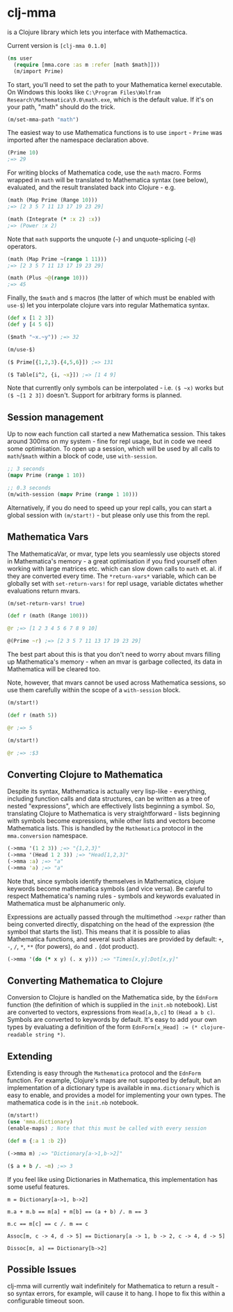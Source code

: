 # clj-mma

is a Clojure library which lets you interface with Mathemactica.

Current version is `[clj-mma 0.1.0]`

```clj
(ns user
  (require [mma.core :as m :refer [math $math]]))
  (m/import Prime)
```

To start, you'll need to set the path to your Mathematica kernel executable. On Windows this looks like `C:\Program Files\Wolfram Research\Mathematica\9.0\math.exe`, which is the default value. If it's on your path, "math" should do the trick.

```clj
(m/set-mma-path "math")
```

The easiest way to use Mathematica functions is to use `import` - `Prime` was imported after the namespace declaration above.

```clj
(Prime 10)
;=> 29
```

For writing blocks of Mathematica code, use the `math` macro. Forms wrapped in `math` will be translated to Mathematica syntax (see below), evaluated, and the result translated back into Clojure - e.g.

```clj
(math (Map Prime (Range 10)))
;=> [2 3 5 7 11 13 17 19 23 29]

(math (Integrate (* :x 2) :x))
;=> (Power :x 2)
```

Note that `math` supports the unquote (`~`) and unquote-splicing (`~@`) operators.

```clj
(math (Map Prime ~(range 1 11)))
;=> [2 3 5 7 11 13 17 19 23 29]

(math (Plus ~@(range 10)))
;=> 45
```

Finally, the `$math` and `$` macros (the latter of which must be enabled with `use-$`) let you interpolate clojure vars into regular Mathematica syntax.

```clj
(def x [1 2 3])
(def y [4 5 6])

($math "~x.~y")) ;=> 32

(m/use-$)

($ Prime[{1,2,3}.{4,5,6}]) ;=> 131

($ Table[i^2, {i, ~x}]) ;=> [1 4 9]
```

Note that currently only symbols can be interpolated - i.e. `($ ~x)` works but `($ ~[1 2 3])` doesn't. Support for arbitrary forms is planned.

## Session management

Up to now each function call started a new Mathematica session. This takes around 300ms on my system - fine for repl usage, but in code we need some optimisation. To open up a session, which will be used by all calls to `math`/`$math` within a block of code, use `with-session`.

```clj
;; 3 seconds
(mapv Prime (range 1 10))

;; 0.3 seconds
(m/with-session (mapv Prime (range 1 10)))
```

Alternatively, if you do need to speed up your repl calls, you can start a global session with `(m/start!)` - but please only use this from the repl.

## Mathematica Vars

The MathematicaVar, or mvar, type lets you seamlessly use objects stored in Mathematica's memory - a great optimisation if you find yourself often working with large matrices etc. which can slow down calls to `math` et. al. if they are converted every time. The `*return-vars*` variable, which can be globally set with `set-return-vars!` for repl usage, variable dictates whether evaluations return mvars.

```clj
(m/set-return-vars! true)

(def r (math (Range 100)))

@r ;=> [1 2 3 4 5 6 7 8 9 10]

@(Prime ~r) ;=> [2 3 5 7 11 13 17 19 23 29]
```

The best part about this is that you don't need to worry about mvars filling up Mathematica's memory - when an mvar is garbage collected, its data in Mathematica will be cleared too.

Note, however, that mvars cannot be used across Mathematica sessions, so use them carefully within the scope of a `with-session` block.

```clj
(m/start!)

(def r (math 5))

@r ;=> 5

(m/start!)

@r ;=> :$3

```

## Converting Clojure to Mathematica

Despite its syntax, Mathematica is actually very lisp-like - everything, including function calls and data structures, can be written as a tree of nested "expressions", which are effectively lists beginning a symbol. So, translating Clojure to Mathematica is very straightforward - lists beginning with symbols become expressions, while other lists and vectors become Mathematica lists. This is handled by the `Mathematica` protocol in the `mma.conversion` namespace.

```clj
(->mma '(1 2 3)) ;=> "{1,2,3}"
(->mma '(Head 1 2 3)) ;=> "Head[1,2,3]"
(->mma :a) ;=> "a"
(->mma 'a) ;=> "a"
```

Note that, since symbols identify themselves in Mathematica, clojure keywords become mathematica symbols (and vice versa). Be careful to respect Mathematica's naming rules - symbols and keywords evaluated in Mathematica must be alphanumeric only.

Expressions are actually passed through the multimethod `->expr` rather than being converted directly, dispatching on the head of the expression (the symbol that starts the list). This means that it is possible to alias Mathematica functions, and several such aliases are provided by default: `+`, `-`, `/`, `*`, `**` (for powers), `do` and `.` (dot product).

```clj
(->mma '(do (* x y) (. x y))) ;=> "Times[x,y];Dot[x,y]"
```

## Converting Mathematica to Clojure

Conversion to Clojure is handled on the Mathematica side, by the `EdnForm` function (the definition of which is supplied in the `init.nb` notebook). List are converted to vectors, expressions from `Head[a,b,c]` to `(Head a b c)`. Symbols are converted to keywords by default. It's easy to add your own types by evaluating a definition of the form `EdnForm[x_Head] := (* clojure-readable string *)`.

## Extending

Extending is easy through the `Mathematica` protocol and the `EdnForm` function. For example, Clojure's maps are not supported by default, but an implementation of a dictionary type is available in `mma.dictionary` which is easy to enable, and provides a model for implementing your own types. The mathematica code is in the `init.nb` notebook.

```clj
(m/start!)
(use 'mma.dictionary)
(enable-maps) ; Note that this must be called with every session

(def m {:a 1 :b 2})

(->mma m) ;=> "Dictionary[a->1,b->2]"

($ a + b /. ~m) ;=> 3
```
If you feel like using Dictionaries in Mathematica, this implementation has some useful features.

```
m = Dictionary[a->1, b->2]

m.a + m.b == m[a] + m[b] == (a + b) /. m == 3

m.c == m[c] == c /. m == c

Assoc[m, c -> 4, d -> 5] == Dictionary[a -> 1, b -> 2, c -> 4, d -> 5]

Dissoc[m, a] == Dictionary[b->2]
```

## Possible Issues

clj-mma will currently wait indefinitely for Mathematica to return a result - so syntax errors, for example, will cause it to hang. I hope to fix this within a configurable timeout soon.
